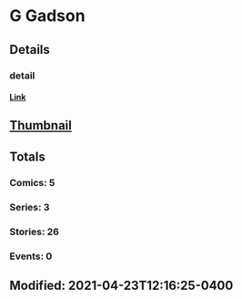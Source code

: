 # G  Gadson 
## Details
### detail
#### [Link](http://marvel.com/comics/creators/13668/g_gadson?utm_campaign=apiRef&utm_source=225578a89fc76f3d20fbffda5d17a88d)
## [Thumbnail](http://i.annihil.us/u/prod/marvel/i/mg/b/40/image_not_available.jpg)
## Totals
### Comics: 5
### Series: 3
### Stories: 26
### Events: 0
## Modified: 2021-04-23T12:16:25-0400